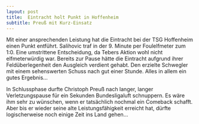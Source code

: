 ```yaml
---
layout: post
title:  Eintracht holt Punkt in Hoffenheim
subtitle: Preuß mit Kurz-Einsatz
---
```


Mit einer ansprechenden Leistung hat die Eintracht bei der TSG Hoffenheim einen Punkt entführt. Salihovic traf in der 9. Minute per Foulelfmeter zum 1:0. Eine umstrittene Entscheidung, da Tebers Aktion wohl nicht elfmeterwürdig war. Bereits zur Pause hätte die Eintracht aufgrund ihrer Feldüberlegenheit den Ausgleich verdient gehabt. Den erzielte Schwegler mit einem sehenswerten Schuss nach gut einer Stunde. Alles in allem ein gutes Ergebnis...

In Schlussphase durfte Christoph Preuß nach langer, langer Verletzungspause für ein Sekunden Bundesligaluft schnuppern. Es wäre ihm sehr zu wünschen, wenn er tatsächlich nochmal ein Comeback schafft. Aber bis er wieder seine alte Leistungsfähigkeit erreicht hat, dürfte logischerweise noch einige Zeit ins Land gehen...
